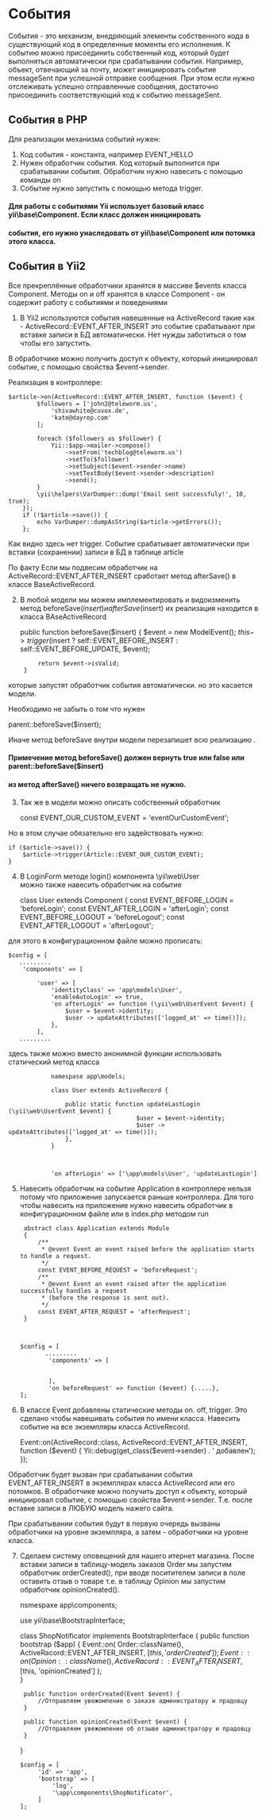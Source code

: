 # События

События - это механизм, внедряющий элементы собственного кода в существующий код в определенные моменты его исполнения. 
К событию можно присоединить собственный код, который будет выполняться автоматически при срабатывании события. 
Например, объект, отвечающий за почту, может инициировать событие messageSent при успешной отправке сообщения. 
При этом если нужно отслеживать успешно отправленные сообщения, достаточно присоединить соответствующий код к событию 
messageSent.

## События в PHP

Для реализации механизма событий нужен:
1) Код события  - константа, например  EVENT_HELLO
2) Нужен обработчик события. Код который выполнится при срабатывании события. Обработчик нужно навесить 
   с помощью команды on
3) Событие нужно запустить с помощью метода trigger.


#### Для работы с событиями Yii использует базовый класс yii\base\Component. Если класс должен инициировать 
#### события, его нужно унаследовать от yii\base\Component или потомка этого класса.


## События в Yii2

Все прекреплённые обработчики хранятся в массиве $events класса Component.
Методы on и off хранятся в классе Component - он содержит работу с событиями и поведениями

1) В Yii2 используются события навешенные на ActiveRecord
такие как - ActiveRecord::EVENT_AFTER_INSERT
это событие срабатывают при вставке записи в БД автоматически.
Нет нужды заботиться о том чтобы его запустить.

В обработчике можно получить доступ к объекту, который инициировал событие, с помощью свойства $event->sender.

Реализация в контроллере:

    $article->on(ActiveRecord::EVENT_AFTER_INSERT, function ($event) {
            $followers = ['john2@teleworm.us',
                'shivawhite@cuvox.de',
                'kate@dayrep.com'
            ];

            foreach ($followers as $follower) {
                Yii::$app->mailer->compose()
                    ->setFrom('techblog@teleworm.us')
                    ->setTo($follower)
                    ->setSubject($event->sender->name)
                    ->setTextBody($event->sender->description)
                    ->send();
            }
            \yii\helpers\VarDumper::dump('Email sent successfuly!', 10, true);
        });
        if (!$article->save()) {
            echo VarDumper::dumpAsString($article->getErrors());
        };
        
Как видно здесь нет trigger. Событие срабатывает автоматически при вставки (сохранении) записи в БД 
в таблице article
 

По факту Если мы подвесим обработчик на ActiveRecord::EVENT_AFTER_INSERT
сработает метод afterSave() в классе BaseActiveRecord.

2) В любой модели мы можем имплементировать и видоизменить
метод beforeSave($insert) и afterSave($insert) 
их реализация находится в класса BAseActiveRecord


    public function beforeSave($insert)
        {
            $event = new ModelEvent();
            $this->trigger($insert ? self::EVENT_BEFORE_INSERT : self::EVENT_BEFORE_UPDATE, $event);

            return $event->isValid;
        }
        
        
которые запустят обработчик события автоматически.
но это касается модели.

Необходимо не забыть о том что нужен

parent::beforeSave($insert);

Иначе метод beforeSave внутри модели перезапишет всю реализацию .

#### Примечение метод beforeSave() должен вернуть true или false или parent::beforeSave($insert)
#### из метод afterSave() ничего возвращать не нужно.  

3) Так же в модели можно описать собственный обработчик 

    const EVENT_OUR_CUSTOM_EVENT = 'eventOurCustomEvent';

Но в этом случае обязательно его задействовать нужно:

    if ($article->save()) {
        $article->trigger(Article::EVENT_OUR_CUSTOM_EVENT);
    }
    
    
4) В LoginForm методе login() компонента \yii\web\User   
можно также навесить обработчик на событие 


    class User extends Component
    {
        const EVENT_BEFORE_LOGIN = 'beforeLogin';
        const EVENT_AFTER_LOGIN = 'afterLogin';
        const EVENT_BEFORE_LOGOUT = 'beforeLogout';
        const EVENT_AFTER_LOGOUT = 'afterLogout';

для этого в конфигурационном файле можно прописать:

    $config = [
       .........
        'components' => [

            'user' => [
                'identityClass' => 'app\models\User',
                'enableAutoLogin' => true,
                'on afterLogin' => function (\yii\web\UserEvent $event) {
                    $user = $event->identity;
                    $user -> updateAttributes(['logged_at' => time()]);
                },
            ],
       .........
       
здесь также можно вместо анонимной функции использовать статический метод класса
                
                namespase app\models;
                
                class User extends ActiveRecord {
                
                    public static function updateLastLogin (\yii\web\UserEvent $event) {
                                        $user = $event->identity;
                                        $user -> updateAttributes(['logged_at' => time()]);
                    },
                }
                
               
                
                'on afterLogin' => ['\app\models\User', 'updateLastLogin']

5) Навесить обработчик на событие Application в контроллере нельзя 
потому что приложение запускается раньше контроллера.
Для того чтобы навесить на приложение нужно навесить обработчик в конфигурационном файле или 
в index.php методом run


        abstract class Application extends Module
        {
            /**
             * @event Event an event raised before the application starts to handle a request.
             */
            const EVENT_BEFORE_REQUEST = 'beforeRequest';
            /**
             * @event Event an event raised after the application successfully handles a request 
             * (before the response is sent out).
             */
            const EVENT_AFTER_REQUEST = 'afterRequest';
        }
        
        

       $config = [
              .........
               'components' => [
     

               ],
               'on beforeRequest' => function ($event) {.....},
       ];
       
6) В классе Event добавлены статические методы on. off, trigger. Это сделано чтобы навешивать события по имени класса.
   Навесить событие на все экземпляры класса ActiveRecord.


    Event::on(ActiveRecord::class, ActiveRecord::EVENT_AFTER_INSERT, function ($event) {
        Yii::debug(get_class($event->sender) . ' добавлен');
    });       
    
Обработчик будет вызван при срабатывании события EVENT_AFTER_INSERT в экземплярах класса ActiveRecord или его потомков. 
В обработчике можно получить доступ к объекту, который инициировал событие, с помощью свойства $event->sender.
Т.е. после вставке записи в ЛЮБУЮ модель нажего сайта.

При срабатывании события будут в первую очередь вызваны обработчики на уровне экземпляра, 
а затем - обработчики на уровне класса.    


7) Сделаем систему оповещений для нашего итернет магазина. После вставки записи в таблицу-модель заказов
Order мы запустим обработчик orderCreated(), при вводе поситителем записи в поле оставить отзыв о товаре
т.е. в таблицу Opinion мы запустим обработчик opinionCreated().


    nsmespaxe app\components;
    
    use yii\base\BootstrapInterface;
    
    class ShopNotificator implements BootstrapInterface
    {
        public function bootstrap ($app)
        {
            Event::on(
                Order::className(),
                ActiveRacord::EVENT_AFTER_INSERT,
                [$this, 'orderCreated']
            );
            Event::on(
                Opinion::className(),
                ActiveRacord::EVENT_AFTER_INSERT,
                [$this, 'opinionCreated']
            );            
        }
        
        public function orderCreated(Event $event) {
            //Отправляем увежомление о заказе администратору и прадовцу
        }
        
        public function opinionCreated(Event $event) {
            //Отправляем увежомление об отзыве администратору и прадовцу
        }
    }
    
    
       $config = [
            'id' => 'app',
            'bootstrap' => [
                'log',
                '\app\components\ShopNotificator',
            ]
       ];
    